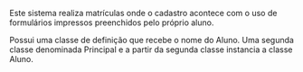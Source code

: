 Este sistema realiza matrículas onde o cadastro acontece com o uso de formulários
impressos preenchidos pelo próprio aluno. 

Possui uma classe de definição que recebe o nome do Aluno. 
Uma segunda classe denominada Principal e a partir da segunda classe instancia a classe Aluno.
